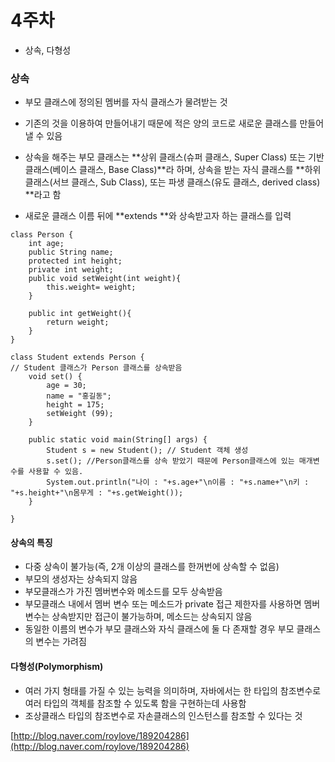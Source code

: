 # 4주차

* 상속, 다형성

### 상속

* 부모 클래스에 정의된 멤버를 자식 클래스가 물려받는 것
* 기존의 것을 이용하여 만들어내기 때문에 적은 양의 코드로 새로운 클래스를 만들어 낼 수 있음
* 상속을 해주는 부모 클래스는 **상위 클래스\(슈퍼 클래스, Super Class\) 또는 기반 클래스\(베이스 클래스, Base Class\)**라 하며, 상속을 받는 자식 클래스를 **하위 클래스\(서브 클래스, Sub Class\), 또는 파생 클래스\(유도 클래스, derived class\) **라고 함

* 새로운 클래스 이름 뒤에 **extends **와 상속받고자 하는 클래스를 입력

```
class Person {
    int age;
    public String name;
    protected int height;
    private int weight;
    public void setWeight(int weight){
        this.weight= weight;
    }

    public int getWeight(){
        return weight;
    }
}

class Student extends Person {
// Student 클래스가 Person 클래스를 상속받음
    void set() {
        age = 30;
        name = "홍길동";
        height = 175;
        setWeight (99);
    }

    public static void main(String[] args) {
        Student s = new Student(); // Student 객체 생성 
        s.set(); //Person클래스를 상속 받았기 때문에 Person클래스에 있는 매개변수를 사용할 수 있음.
        System.out.println("나이 : "+s.age+"\n이름 : "+s.name+"\n키 : "+s.height+"\n몸무게 : "+s.getWeight());
    }

}
```

#### 상속의 특징

* 다중 상속이 불가능\(즉, 2개 이상의 클래스를 한꺼번에 상속할 수 없음\)
* 부모의 생성자는 상속되지 않음
* 부모클래스가 가진 멤버변수와 메소드를 모두 상속받음
* 부모클래스 내에서 멤버 변수 또는 메소드가 private 접근 제한자를 사용하면 멤버 변수는 상속받지만 접근이 불가능하며, 메소드는 상속되지 않음
* 동일한 이름의 변수가 부모 클래스와 자식 클래스에 둘 다 존재할 경우 부모 클래스의 변수는 가려짐

#### 다형성\(Polymorphism\)

* 여러 가지 형태를 가질 수 있는 능력을 의미하며, 자바에서는 한 타입의 참조변수로 여러 타입의 객체를 참조할 수 있도록 함을 구현하는데 사용함
* 조상클래스 타입의 참조변수로 자손클래스의 인스턴스를 참조할 수 있다는 것



[http://blog.naver.com/roylove/189204286](http://blog.naver.com/roylove/189204286)

